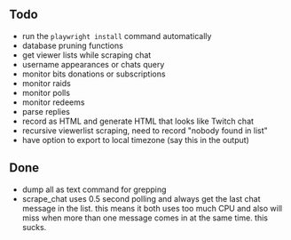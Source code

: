## Todo
* run the `playwright install` command automatically 
* database pruning functions
* get viewer lists while scraping chat
* username appearances or chats query
* monitor bits donations or subscriptions
* monitor raids
* monitor polls 
* monitor redeems
* parse replies
* record as HTML and generate HTML that looks like Twitch chat
* recursive viewerlist scraping, need to record "nobody found in list"
* have option to export to local timezone (say this in the output)


## Done
* dump all as text command for grepping
* scrape_chat uses 0.5 second polling and always get the last chat message in the list.
  this means it both uses too much CPU and also will miss when more than one message
  comes in at the same time. this sucks. 
